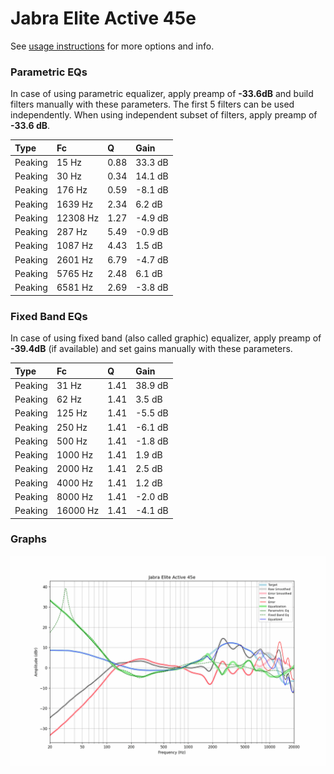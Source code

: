 # Jabra Elite Active 45e
See [usage instructions](https://github.com/jaakkopasanen/AutoEq#usage) for more options and info.

### Parametric EQs
In case of using parametric equalizer, apply preamp of **-33.6dB** and build filters manually
with these parameters. The first 5 filters can be used independently.
When using independent subset of filters, apply preamp of **-33.6 dB**.

| Type    | Fc       |    Q | Gain    |
|:--------|:---------|:-----|:--------|
| Peaking | 15 Hz    | 0.88 | 33.3 dB |
| Peaking | 30 Hz    | 0.34 | 14.1 dB |
| Peaking | 176 Hz   | 0.59 | -8.1 dB |
| Peaking | 1639 Hz  | 2.34 | 6.2 dB  |
| Peaking | 12308 Hz | 1.27 | -4.9 dB |
| Peaking | 287 Hz   | 5.49 | -0.9 dB |
| Peaking | 1087 Hz  | 4.43 | 1.5 dB  |
| Peaking | 2601 Hz  | 6.79 | -4.7 dB |
| Peaking | 5765 Hz  | 2.48 | 6.1 dB  |
| Peaking | 6581 Hz  | 2.69 | -3.8 dB |

### Fixed Band EQs
In case of using fixed band (also called graphic) equalizer, apply preamp of **-39.4dB**
(if available) and set gains manually with these parameters.

| Type    | Fc       |    Q | Gain    |
|:--------|:---------|:-----|:--------|
| Peaking | 31 Hz    | 1.41 | 38.9 dB |
| Peaking | 62 Hz    | 1.41 | 3.5 dB  |
| Peaking | 125 Hz   | 1.41 | -5.5 dB |
| Peaking | 250 Hz   | 1.41 | -6.1 dB |
| Peaking | 500 Hz   | 1.41 | -1.8 dB |
| Peaking | 1000 Hz  | 1.41 | 1.9 dB  |
| Peaking | 2000 Hz  | 1.41 | 2.5 dB  |
| Peaking | 4000 Hz  | 1.41 | 1.2 dB  |
| Peaking | 8000 Hz  | 1.41 | -2.0 dB |
| Peaking | 16000 Hz | 1.41 | -4.1 dB |

### Graphs
![](./Jabra%20Elite%20Active%2045e.png)